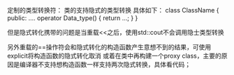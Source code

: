 定制的类型转换符：
类的支持隐式的类型转换
具体如下：
class ClassName
{
	public:
		....
		operator Data_type()
		{
			return ...;
		}
}

但是隐式转化携带的问题是当重载<<之后，使用std::cout不会调用隐士类型转换


另外重载的==操作符会和隐式转化的构造函数产生意想不到的结果，可使用explicit将构造函数的隐式转化取消
或着在类中再构建一个proxy class，主要的原因是编译器不支持想构造函数一样支持两次隐式转换，具体看代码；